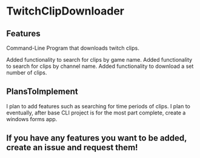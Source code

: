 # TwitchClipDownloader 

## Features
Command-Line Program that downloads twitch clips.

Added functionality to search for clips by game name.
Added functionality to search for clips by channel name.
Added functionality to download a set number of clips.
## PlansToImplement

I plan to add features such as searching for time periods of clips.
I plan to eventually, after base CLI project is for the most part complete, create a windows forms app.

## If you have any features you want to be added, create an issue and request them!

